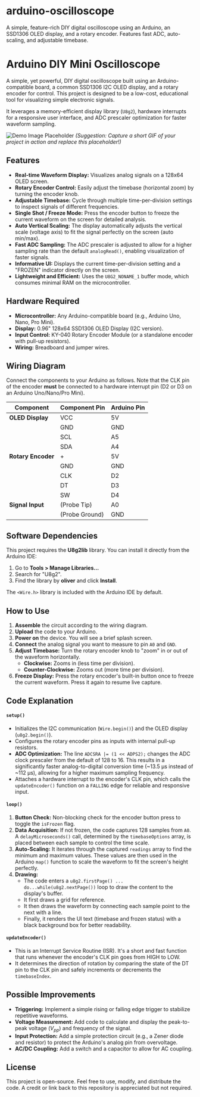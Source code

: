 # arduino-oscilloscope
A simple, feature-rich DIY digital oscilloscope using an Arduino, an SSD1306 OLED display, and a rotary encoder. Features fast ADC, auto-scaling, and adjustable timebase.
# Arduino DIY Mini Oscilloscope

A simple, yet powerful, DIY digital oscilloscope built using an Arduino-compatible board, a common SSD1306 I2C OLED display, and a rotary encoder for control. This project is designed to be a low-cost, educational tool for visualizing simple electronic signals.

It leverages a memory-efficient display library (`U8g2`), hardware interrupts for a responsive user interface, and ADC prescaler optimization for faster waveform sampling.

![Demo Image Placeholder](https://i.imgur.com/uNf4g7Y.gif)
*(Suggestion: Capture a short GIF of your project in action and replace this placeholder!)*

## Features

-   **Real-time Waveform Display:** Visualizes analog signals on a 128x64 OLED screen.
-   **Rotary Encoder Control:** Easily adjust the timebase (horizontal zoom) by turning the encoder knob.
-   **Adjustable Timebase:** Cycle through multiple time-per-division settings to inspect signals of different frequencies.
-   **Single Shot / Freeze Mode:** Press the encoder button to freeze the current waveform on the screen for detailed analysis.
-   **Auto Vertical Scaling:** The display automatically adjusts the vertical scale (voltage axis) to fit the signal perfectly on the screen (auto min/max).
-   **Fast ADC Sampling:** The ADC prescaler is adjusted to allow for a higher sampling rate than the default `analogRead()`, enabling visualization of faster signals.
-   **Informative UI:** Displays the current time-per-division setting and a "FROZEN" indicator directly on the screen.
-   **Lightweight and Efficient:** Uses the `U8G2_NONAME_1` buffer mode, which consumes minimal RAM on the microcontroller.

## Hardware Required

-   **Microcontroller:** Any Arduino-compatible board (e.g., Arduino Uno, Nano, Pro Mini).
-   **Display:** 0.96" 128x64 SSD1306 OLED Display (I2C version).
-   **Input Control:** KY-040 Rotary Encoder Module (or a standalone encoder with pull-up resistors).
-   **Wiring:** Breadboard and jumper wires.

## Wiring Diagram

Connect the components to your Arduino as follows. Note that the CLK pin of the encoder **must** be connected to a hardware interrupt pin (D2 or D3 on an Arduino Uno/Nano/Pro Mini).

| Component           | Component Pin | Arduino Pin |
| ------------------- | ------------- | ----------- |
| **OLED Display** | VCC           | 5V          |
|                     | GND           | GND         |
|                     | SCL           | A5          |
|                     | SDA           | A4          |
| **Rotary Encoder** | +             | 5V          |
|                     | GND           | GND         |
|                     | CLK           | D2          |
|                     | DT            | D3          |
|                     | SW            | D4          |
| **Signal Input** | (Probe Tip)   | A0          |
|                     | (Probe Ground)| GND         |

## Software Dependencies

This project requires the **U8g2lib** library. You can install it directly from the Arduino IDE:

1.  Go to **Tools > Manage Libraries...**
2.  Search for "U8g2".
3.  Find the library by **oliver** and click **Install**.

The `<Wire.h>` library is included with the Arduino IDE by default.

## How to Use

1.  **Assemble** the circuit according to the wiring diagram.
2.  **Upload** the code to your Arduino.
3.  **Power on** the device. You will see a brief splash screen.
4.  **Connect** the analog signal you want to measure to pin `A0` and `GND`.
5.  **Adjust Timebase:** Turn the rotary encoder knob to "zoom" in or out of the waveform horizontally.
    -   **Clockwise:** Zooms in (less time per division).
    -   **Counter-Clockwise:** Zooms out (more time per division).
6.  **Freeze Display:** Press the rotary encoder's built-in button once to freeze the current waveform. Press it again to resume live capture.

## Code Explanation

#### `setup()`
-   Initializes the I2C communication (`Wire.begin()`) and the OLED display (`u8g2.begin()`).
-   Configures the rotary encoder pins as inputs with internal pull-up resistors.
-   **ADC Optimization:** The line `ADCSRA |= (1 << ADPS2);` changes the ADC clock prescaler from the default of 128 to 16. This results in a significantly faster analog-to-digital conversion time (~13.5 µs instead of ~112 µs), allowing for a higher maximum sampling frequency.
-   Attaches a hardware interrupt to the encoder's CLK pin, which calls the `updateEncoder()` function on a `FALLING` edge for reliable and responsive input.

#### `loop()`
1.  **Button Check:** Non-blocking check for the encoder button press to toggle the `isFrozen` flag.
2.  **Data Acquisition:** If not frozen, the code captures 128 samples from `A0`. A `delayMicroseconds()` call, determined by the `timebaseOptions` array, is placed between each sample to control the time scale.
3.  **Auto-Scaling:** It iterates through the captured `readings` array to find the minimum and maximum values. These values are then used in the Arduino `map()` function to scale the waveform to fit the screen's height perfectly.
4.  **Drawing:**
    -   The code enters a `u8g2.firstPage() ... do...while(u8g2.nextPage())` loop to draw the content to the display's buffer.
    -   It first draws a grid for reference.
    -   It then draws the waveform by connecting each sample point to the next with a line.
    -   Finally, it renders the UI text (timebase and frozen status) with a black background box for better readability.

#### `updateEncoder()`
-   This is an Interrupt Service Routine (ISR). It's a short and fast function that runs whenever the encoder's CLK pin goes from HIGH to LOW.
-   It determines the direction of rotation by comparing the state of the DT pin to the CLK pin and safely increments or decrements the `timebaseIndex`.

## Possible Improvements

-   **Triggering:** Implement a simple rising or falling edge trigger to stabilize repetitive waveforms.
-   **Voltage Measurement:** Add code to calculate and display the peak-to-peak voltage ($V_{pp}$) and frequency of the signal.
-   **Input Protection:** Add a simple protection circuit (e.g., a Zener diode and resistor) to protect the Arduino's analog pin from overvoltage.
-   **AC/DC Coupling:** Add a switch and a capacitor to allow for AC coupling.

## License

This project is open-source. Feel free to use, modify, and distribute the code. A credit or link back to this repository is appreciated but not required.
